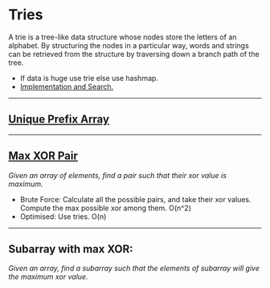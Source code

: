 # Tries

A trie is a tree-like data structure whose nodes store the letters of an alphabet. By structuring the nodes in a particular way, words and strings can be retrieved from the structure by traversing down a branch path of the tree.
 * If data is huge use trie else use hashmap.
 * <a href="https://github.com/sanya2508/Tries/blob/master/trie%20class.cpp"> Implementation and Search.</a>

<hr/>

## <a href="https://github.com/sanya2508/Tries/blob/master/unique-prefix-array.cpp">Unique Prefix Array </a>

<hr/>

## <a href="https://github.com/sanya2508/Tries/blob/master/maxxorpair.cpp">Max XOR Pair </a>
*Given an array of elements, find a pair such that their xor value is maximum.*
 * Brute Force: Calculate all the possible pairs, and take their xor values. Compute the max possible xor among them. O(n^2)
 * Optimised: Use tries. O(n)
 
<hr/>

## Subarray with max XOR:
*Given an array, find a subarray such that the elements of subarray will give the maximum xor value.*
